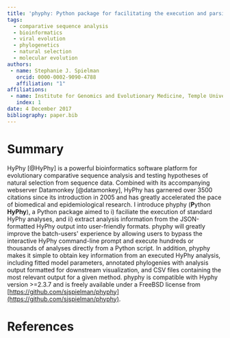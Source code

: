 ```yaml
---
title: 'phyphy: Python package for facilitating the execution and parsing of HyPhy standard analyses'
tags:
  - comparative sequence analysis
  - bioinformatics
  - viral evolution
  - phylogenetics
  - natural selection
  - molecular evolution
authors:
 - name: Stephanie J. Spielman
   orcid: 0000-0002-9090-4788
   affiliation: "1"
affiliations:
 - name: Institute for Genomics and Evolutionary Medicine, Temple Univeristy, Philadelphia, PA 19122
   index: 1
date: 4 December 2017
bibliography: paper.bib
---
```


# Summary

HyPhy [@HyPhy] is a powerful bioinformatics software platform for evolutionary comparative sequence analysis and testing hypotheses of natural selection from sequence data. Combined with its accompanying webserver Datamonkey [@datamonkey], HyPhy has garnered over 3500 citations since its introduction in 2005 and has greatly accelerated the pace of biomedical and epidemiological research. I introduce phyphy (**P**ython **HyPhy**), a Python package aimed to i) faciliate the execution of standard HyPhy analyses, and ii) extract analysis information from the JSON-formatted HyPhy output into user-friendly formats. phyphy will greatly improve the batch-users' experience by allowing users to bypass the interactive HyPhy command-line prompt and execute hundreds or thousands of analyses directly from a Python script. In addition, phyphy makes it simple to obtain key information from an executed HyPhy analysis, including fitted model parameters, annotated phylogenies with analysis output formatted for downstream visualization, and CSV files containing the most relevant output for a given method. phyphy is compatible with Hyphy version >=2.3.7 and is freely available under a FreeBSD license from [https://github.com/sjspielman/phyphy](https://github.com/sjspielman/phyphy).

# References